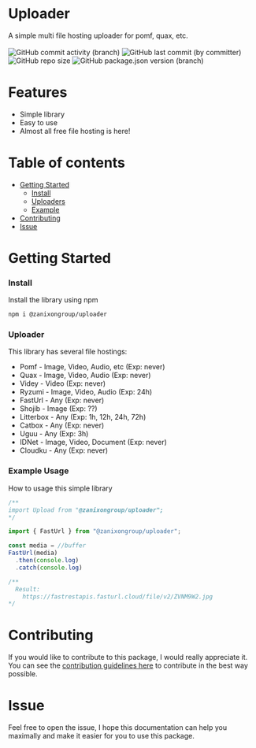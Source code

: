 # Uploader
A simple multi file hosting uploader for pomf, quax, etc.
<br><br>
![GitHub commit activity (branch)](https://img.shields.io/github/commit-activity/t/zanixongroup/uploader?logo=github&cacheSeconds=12000&style=for-the-badge) ![GitHub last commit (by committer)](https://img.shields.io/github/last-commit/zanixongroup/uploader?style=for-the-badge) ![GitHub repo size](https://img.shields.io/github/repo-size/zanixongroup/uploader?logo=github&style=for-the-badge&link=https%3A%2F%2Fgithub.com%2Fzanixongroup%2Fuploader) ![GitHub package.json version (branch)](https://img.shields.io/github/package-json/v/zanixongroup/uploader/main?style=for-the-badge&logo=github)

# Features
- Simple library
- Easy to use
- Almost all free file hosting is here!

# Table of contents
- [Getting Started](#getting-started)
  - [Install](#install)
  - [Uploaders](#uploaders)
  - [Example](#example-usage)
- [Contributing](#contributing)
- [Issue](#issue)

# Getting Started

### Install
Install the library using npm
```bash
npm i @zanixongroup/uploader
```

### Uploader
This library has several file hostings:
- Pomf - Image, Video, Audio, etc (Exp: never)
- Quax - Image, Video, Audio (Exp: never)
- Videy - Video (Exp: never)
- Ryzumi - Image, Video, Audio (Exp: 24h)
- FastUrl - Any (Exp: never)
- Shojib - Image (Exp: ??)
- Litterbox - Any (Exp: 1h, 12h, 24h, 72h)
- Catbox - Any (Exp: never)
- Uguu - Any (Exp: 3h)
- IDNet - Image, Video, Document (Exp: never)
- Cloudku - Any (Exp: never)

### Example Usage
How to usage this simple library
```js
/**
import Upload from "@zanixongroup/uploader";
*/

import { FastUrl } from "@zanixongroup/uploader";

const media = //buffer
FastUrl(media)
  .then(console.log)
  .catch(console.log)

/**
  Result:
    https://fastrestapis.fasturl.cloud/file/v2/ZVNM9W2.jpg
*/
```

# Contributing
If you would like to contribute to this package, I would really appreciate it. You can see the [contribution guidelines here](https://github.com/ZanixonGroup/uploader/blob/main/CONTRIBUTING.md) to contribute in the best way possible.

# Issue
Feel free to open the issue, I hope this documentation can help you maximally and make it easier for you to use this package.
